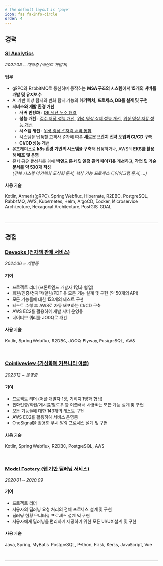 ```yaml
---
# the default layout is 'page'
icon: fas fa-info-circle
order: 4
---
```


## 경력

### [SI Analytics](https://si-analytics.ai/)

_2022.08 ~ 재직중 (백엔드 개발자)_

#### 업무

- gRPC와 RabbitMQ로 통신하며 동작하는 **MSA 구조의 시스템에서 15개의 서버를 개발 및 유지보수**
- AI 기반 이상 탐지와 변화 탐지 기능의 **아키텍처, 프로세스, DB를 설계 및 구현**
- **서비스와 개발 환경 개선**
  - **서버 안정화** : [DB 세션 누수 해결](https://leesm0518.github.io/posts/database-session-leak/)
  - **성능 개선** : [검수 저장 성능 개선](https://leesm0518.github.io/posts/save-review-performance-tuning/), [위성 영상 삭제 성능 개선](https://leesm0518.github.io/posts/delete-scene-performance-tuning/), [위성 영상 저장 성능 개선](https://leesm0518.github.io/posts/save-scene-performance-tuning/)
  - **시스템 개선** : [위성 영상 전처리 서버 통합](https://leesm0518.github.io/posts/scene-preprocessing-servers-integration/)
  - 시스템을 납품할 고객사 증가에 따른 **새로운 브랜치 전략 도입과 CI/CD 구축**
  - **CI/CD 성능 개선**
- 온프레미스로 **k8s 환경 기반의 시스템을 구축**해 납품하거나, AWS의 **EKS를 활용해 배포 및 운영**
- 문서 공유 활성화를 위해 **백엔드 문서 및 일정 관리 페이지를 개선하고, 작업 및 기술 문서를 약 500개 작성** <br/> _(전체 시스템 아키텍처 도식화 문서, 핵심 기능 프로세스 다이어그램 문서, ...)_

#### 사용 기술

Kotlin, Armeria(gRPC), Spring Webflux, Hibernate, R2DBC, PostgreSQL, RabbitMQ, AWS, Kubernetes, Helm, ArgoCD, Docker, Microservice Architecture, Hexagonal Architecture, PostGIS, GDAL

<br/>

---

## 경험

### [Devooks (전자책 판매 서비스)](https://github.com/LeeSM0518/devooks)

_2024.06 ~ 개발중_

#### 기여

- 프로젝트 리더 (프론트엔드 개발자 1명과 협업)
- 회원/인증/전자책/알림/PDF 등 모든 기능 설계 및 구현 (약 50개의 API)
- 모든 기능들에 대한 153개의 테스트 구현
- 테스트 수행 후 AWS로 자동 배포하는 CI/CD 구축
- AWS EC2를 활용하여 개발 서버 운영중
- 네이티브 쿼리를 JOOQ로 개선

#### 사용 기술

Kotlin, Spring Webflux, R2DBC, JOOQ, Flyway, PostgreSQL, AWS

<br/>

### [Coinliveview (가상화폐 커뮤니티 어플)](https://play.google.com/store/apps/details?id=com.podoal.coinlive&hl=ko&gl=US)

_2023.12 ~ 운영중_

#### 기여

- 프로젝트 리더 (어플 개발자 1명, 기획자 1명과 협업)
- 전화인증/회원/게시글/팔로우 등 어플에서 사용되는 모든 기능 설계 및 구현
- 모든 기능들에 대한 143개의 테스트 구현
- AWS EC2를 활용하여 서비스 운영중
- OneSignal을 활용한 푸시 알림 프로세스 설계 및 구현

#### 사용 기술

Kotlin, Spring Webflux, R2DBC, PostgreSQL, AWS

<br/>

### [Model Factory (웹 기반 딥러닝 서비스)](https://github.com/2020-capstone-project/model-factory)

_2020.01 ~ 2020.09_

#### 기여

- 프로젝트 리더
- 사용자의 딥러닝 요청 처리의 전체 프로세스 설계 및 구현
- 딥러닝 현황 모니터링 프로세스 설계 및 구현
- 사용자에게 딥러닝을 편리하게 제공하기 위한 모든 UI/UX 설계 및 구현

#### 사용 기술

Java, Spring, MyBatis, PostgreSQL, Python, Flask, Keras, JavaScript, Vue

<br/>

---

<div id="tail-wrapper"></div>

<script type="text/javascript">
  (function () {
    const origin = 'https://giscus.app';
    const lightTheme = 'light';
    const darkTheme = 'dark_dimmed';

    let initTheme = lightTheme;
    const html = document.documentElement;

    if (
      (html.hasAttribute('data-mode') &&
        html.getAttribute('data-mode') === 'dark') ||
      (!html.hasAttribute('data-mode') &&
        window.matchMedia('(prefers-color-scheme: dark)').matches)
    ) {
      initTheme = darkTheme;
    }

    let lang = '{{ site.comments.giscus.lang | default: lang }}';
    {%- comment -%} https://github.com/giscus/giscus/tree/main/locales {%- endcomment -%}
    if (lang.length > 2 && !lang.startsWith('zh')) {
      lang = lang.slice(0, 2);
    }

    let giscusAttributes = {
      src: 'https://giscus.app/client.js',
      'data-repo': '{{ site.comments.giscus.repo}}',
      'data-repo-id': '{{ site.comments.giscus.repo_id }}',
      'data-category': '{{ site.comments.giscus.category }}',
      'data-category-id': '{{ site.comments.giscus.category_id }}',
      'data-mapping': '{{ site.comments.giscus.mapping | default: 'pathname' }}',
      'data-strict' : '{{ site.comments.giscus.strict | default: '0' }}',
      'data-reactions-enabled': '{{ site.comments.giscus.reactions_enabled | default: '1' }}',
      'data-emit-metadata': '0',
      'data-theme': initTheme,
      'data-input-position': '{{ site.comments.giscus.input_position | default: 'bottom' }}',
      'data-lang': lang,
      'data-loading': 'lazy',
      crossorigin: 'anonymous',
      async: ''
    };

    let giscusScript = document.createElement('script');
    Object.entries(giscusAttributes).forEach(([key, value]) =>
      giscusScript.setAttribute(key, value)
    );
    document.getElementById('tail-wrapper').appendChild(giscusScript);

    addEventListener('message', (event) => {
      if (
        event.source === window &&
        event.data &&
        event.data.direction === ModeToggle.ID
      ) {
        {%- comment -%} global theme mode changed {%- endcomment -%}
        const mode = event.data.message;
        const theme = mode === ModeToggle.DARK_MODE ? darkTheme : lightTheme;

        const message = {
          setConfig: {
            theme: theme
          }
        };

        const giscus = document.getElementsByClassName('giscus-frame')[0].contentWindow;
        giscus.postMessage({ giscus: message }, origin);
      }
    });
  })();
</script>
